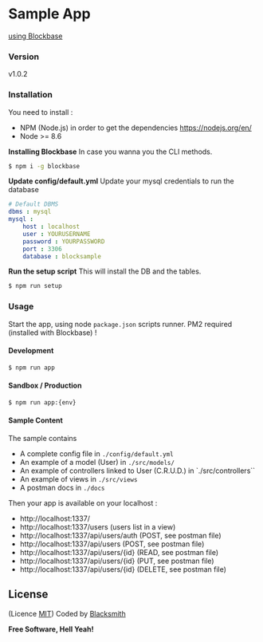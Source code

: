 # Sample App
[using Blockbase](http://npmjs.com/package/@blacksmithstudio/blockbase)

### Version
v1.0.2

### Installation

You need to install : 
- NPM (Node.js) in order to get the dependencies
https://nodejs.org/en/
- Node >= 8.6


**Installing Blockbase**
In case you wanna you the CLI methods.
```sh
$ npm i -g blockbase
```

**Update config/default.yml**
Update your mysql credentials to run the database
```yml
# Default DBMS
dbms : mysql
mysql :
    host : localhost
    user : YOURUSERNAME
    password : YOURPASSWORD
    port : 3306
    database : blocksample
```

**Run the setup script**
This will install the DB and the tables.
```sh
$ npm run setup
```

### Usage

Start the app, using node `package.json` scripts runner.
PM2 required (installed with Blockbase) !

#### Development
```sh
$ npm run app
```

#### Sandbox / Production
```sh
$ npm run app:{env}
```

#### Sample Content
The sample contains 
- A complete config file in `./config/default.yml`
- An example of a model (User) in `./src/models/`
- An example of controllers linked to User (C.R.U.D.) in `./src/controllers``
- An example of views in `./src/views` 
- A postman docs in `./docs`

Then your app is available on your localhost :
- http://localhost:1337/
- http://localhost:1337/users (users list in a view)
- http://localhost:1337/api/users/auth (POST, see postman file)
- http://localhost:1337/api/users (POST, see postman file)
- http://localhost:1337/api/users/{id} (READ, see postman file)
- http://localhost:1337/api/users/{id} (PUT, see postman file)
- http://localhost:1337/api/users/{id} (DELETE, see postman file)

License
----
(Licence [MIT](https://github.com/blacksmithstudio/blockbase/blob/master/LICENCE))
Coded by [Blacksmith](https://www.blacksmith.studio)

**Free Software, Hell Yeah!**

[Node.js]:https://nodejs.org/en
[NPM]:https://www.npmjs.com
